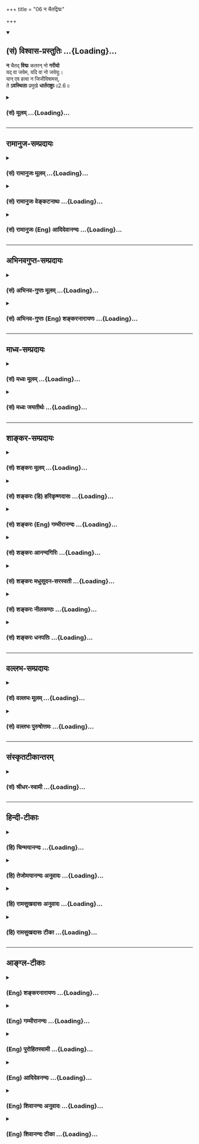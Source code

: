 +++
title = "06 न चैतद्विद्मः"

+++
<div class="js_include" newlevelforh1="2" title="(सं) विश्वास-प्रस्तुतिः" unfilled url="/purANam_vaiShNavam/mahAbhAratam/06-bhIShma-parva/03-bhagavad-gItA-parva/saMskRtam/vishvAsa-prastutiH/02_sAnkhya-yogaH_sarva-/06_na_chaitadvidmaH.md">
<details open><summary><h2>(सं) विश्वास-प्रस्तुतिः ...{Loading}...</h2></summary>

**न** चैतद् **विद्मः** कतरन् नो **गरीयो**  
यद् वा जयेम, यदि वा नो जयेयुः।  
यान् एव हत्वा न जिजीविषामस्,  
ते **ऽवस्थिताः** प्रमुखे **धार्तराष्ट्राः**॥2.6॥
</details>
</div>
<div class="js_include collapsed" newlevelforh1="3" title="(सं) मूलम्" unfilled url="/purANam_vaiShNavam/mahAbhAratam/06-bhIShma-parva/03-bhagavad-gItA-parva/saMskRtam/mUlam/02_sAnkhya-yogaH_sarva-/06_na_chaitadvidmaH.md">
<details><summary><h3>(सं) मूलम् ...{Loading}...</h3></summary>

न चैतद्विद्मः कतरन्नो गरीयो  
यद्वा जयेम यदि वा नो जयेयुः।  
यानेव हत्वा न जिजीविषाम  
स्तेऽवस्थिताः प्रमुखे धार्तराष्ट्राः।।2.6।।
</details>
</div>


_________________
## रामानुज-सम्प्रदायः
<div class="js_include collapsed" newlevelforh1="3" title="(सं) रामानुजः मूलम्" unfilled url="/purANam_vaiShNavam/mahAbhAratam/06-bhIShma-parva/03-bhagavad-gItA-parva/saMskRtam/rAmAnujaH/mUlam/02_sAnkhya-yogaH_sarva-/06_na_chaitadvidmaH.md">
<details><summary><h3>(सं) रामानुजः मूलम् ...{Loading}...</h3></summary>

अग्रिमम् ईक्षताम्।
</details>
</div>
<div class="js_include collapsed" newlevelforh1="3" title="(सं) रामानुजः वेङ्कटनाथः" unfilled url="/purANam_vaiShNavam/mahAbhAratam/06-bhIShma-parva/03-bhagavad-gItA-parva/saMskRtam/rAmAnujaH/venkaTanAthaH/02_sAnkhya-yogaH_sarva-/06_na_chaitadvidmaH.md">
<details><summary><h3>(सं) रामानुजः वेङ्कटनाथः ...{Loading}...</h3></summary>


अग्रिमम् ईक्षताम्।
</details>
</div>
<div class="js_include collapsed" newlevelforh1="3" title="(सं) रामानुजः (Eng) आदिदेवानन्दः" unfilled url="/purANam_vaiShNavam/mahAbhAratam/06-bhIShma-parva/03-bhagavad-gItA-parva/saMskRtam/rAmAnujaH/english/AdidevAnandaH/02_sAnkhya-yogaH_sarva-/06_na_chaitadvidmaH.md">
<details><summary><h3>(सं) रामानुजः (Eng) आदिदेवानन्दः ...{Loading}...</h3></summary>

2.6 - 2.8 If you say, 'After beginning the war, if we withdraw from the
battle, the sons of Dhrtarastra will slay us all forcibly', be it so. I
think that even to be killed by them, who do not know the difference
between righteousness and unrighteousness, is better for us than gaining
unrighteous victory by killing them. After saying so, Arjuna surrendered
himself at the feet of the Lord, overcome with dejection, saying. 'Teach
me, your disciple, who has taken refuge in you, what is good for me.'

</details>
</div>


_________________
## अभिनवगुप्त-सम्प्रदायः
<div class="js_include collapsed" newlevelforh1="3" title="(सं) अभिनव-गुप्तः मूलम्" unfilled url="/purANam_vaiShNavam/mahAbhAratam/06-bhIShma-parva/03-bhagavad-gItA-parva/saMskRtam/abhinava-guptaH/mUlam/02_sAnkhya-yogaH_sarva-/06_na_chaitadvidmaH.md">
<details><summary><h3>(सं) अभिनव-गुप्तः मूलम् ...{Loading}...</h3></summary>

।।2.4 2.6।। क्लैव्यादिभिर्निर्भर्त्सनमभिदधत् अधर्मे तव धर्माभिमानोऽयम् +++(N
K [n] omit अयम् S omits the entire sentence)+++ इत्यादि दर्शयति  
कथमित्यादि। कथं भीष्ममहं संख्ये द्रोणं च इत्यादिना भुञ्जीय भोगान्
इत्यनेन च कर्मविशेषानुसन्धानं फलविशेषानुसन्धानं च हेयतया पूर्वपक्षे +++(N
omit पूर्वपक्षे)+++ सूचयति। नैतद्विद्मः इत्यनेन च कर्मविशेषानुसन्धानमाह।
निरनुसन्धानं +++(S K निरभिसन्धानं)+++ तावत् कर्म नोपपद्यते। न च पराजयमभिसन्धाय
युद्धे प्रवर्तते। जयोऽपि नश्चायमनर्थ +++(S k omit नः)+++ एव। तदाह अहत्वा
गुरून् भैक्षमपि चर्तुं श्रेयः। एतच्च निश्चेतुमशक्यं किं जयं कांक्षामः
किं वा पराजयम् जयेऽपि बन्धूनां विनाशात्।  

</details>
</div>
<div class="js_include collapsed" newlevelforh1="3" title="(सं) अभिनव-गुप्तः (Eng) शङ्करनारायणः" unfilled url="/purANam_vaiShNavam/mahAbhAratam/06-bhIShma-parva/03-bhagavad-gItA-parva/saMskRtam/abhinava-guptaH/english/shankaranArAyaNaH/02_sAnkhya-yogaH_sarva-/06_na_chaitadvidmaH.md">
<details><summary><h3>(सं) अभिनव-गुप्तः (Eng) शङ्करनारायणः ...{Loading}...</h3></summary>

2.4-6 Katham etc. upto Dhartarastrah. By the portion Bhisma and Drona in
war' etc., and by the portion 'I would \[not\] enjoy the objects of
pleasure', the Sage indicates that in Arjuna's objection, the intention
for a particular act and the intention for a particular result are the
points deserving rejection. By the portion 'We do not know this' etc.,
he speaks of the intention for a particular action. For, without
intention no action is possible. Certainly one does not proceed on a war
with an intention of getting defeated. '\[In the present war\] even our
victory would be surely our misfortune.' This he says by the portion 'It
is good even to go about begging without killing the elders'. It is also
impossible to conclude 'Whether we desire victory or defeat'; for even
in the case of our victory our relatives would perish totally.'

</details>
</div>


_________________
## माध्व-सम्प्रदायः
<div class="js_include collapsed" newlevelforh1="3" title="(सं) मध्वः मूलम्" unfilled url="/purANam_vaiShNavam/mahAbhAratam/06-bhIShma-parva/03-bhagavad-gItA-parva/saMskRtam/madhvaH/mUlam/02_sAnkhya-yogaH_sarva-/06_na_chaitadvidmaH.md">
<details><summary><h3>(सं) मध्वः मूलम् ...{Loading}...</h3></summary>

।।2.6।। Sri Madhvacharya did not comment on this sloka. The commentary
starts from 2.11.  
  

</details>
</div>
<div class="js_include collapsed" newlevelforh1="3" title="(सं) मध्वः जयतीर्थः" unfilled url="/purANam_vaiShNavam/mahAbhAratam/06-bhIShma-parva/03-bhagavad-gItA-parva/saMskRtam/madhvaH/jayatIrthaH/02_sAnkhya-yogaH_sarva-/06_na_chaitadvidmaH.md">
<details><summary><h3>(सं) मध्वः जयतीर्थः ...{Loading}...</h3></summary>

।।2.6।। Sri Jayatirtha did not comment on this sloka. The commentary
starts from 2.11.  
  

</details>
</div>


_________________
## शाङ्कर-सम्प्रदायः
<div class="js_include collapsed" newlevelforh1="3" title="(सं) शङ्करः मूलम्" unfilled url="/purANam_vaiShNavam/mahAbhAratam/06-bhIShma-parva/03-bhagavad-gItA-parva/saMskRtam/shankaraH/mUlam/02_sAnkhya-yogaH_sarva-/06_na_chaitadvidmaH.md">
<details><summary><h3>(सं) शङ्करः मूलम् ...{Loading}...</h3></summary>

2.6 Sri Sankaracharya did not comment on this sloka. The commentary
starts from 2.10.  
  

</details>
</div>
<div class="js_include collapsed" newlevelforh1="3" title="(सं) शङ्करः (हि) हरिकृष्णदासः" unfilled url="/purANam_vaiShNavam/mahAbhAratam/06-bhIShma-parva/03-bhagavad-gItA-parva/saMskRtam/shankaraH/hindI/harikRShNadAsaH/02_sAnkhya-yogaH_sarva-/06_na_chaitadvidmaH.md">
<details><summary><h3>(सं) शङ्करः (हि) हरिकृष्णदासः ...{Loading}...</h3></summary>

।।2.6।। No such translation is available. Translation starts from 2.10  
  

</details>
</div>
<div class="js_include collapsed" newlevelforh1="3" title="(सं) शङ्करः (Eng) गम्भीरानन्दः" unfilled url="/purANam_vaiShNavam/mahAbhAratam/06-bhIShma-parva/03-bhagavad-gItA-parva/saMskRtam/shankaraH/english/gambhIrAnandaH/02_sAnkhya-yogaH_sarva-/06_na_chaitadvidmaH.md">
<details><summary><h3>(सं) शङ्करः (Eng) गम्भीरानन्दः ...{Loading}...</h3></summary>

2.6 Sri Sankaracharya did not comment on this sloka. The commentary
starts from 2.10.

</details>
</div>
<div class="js_include collapsed" newlevelforh1="3" title="(सं) शङ्करः आनन्दगिरिः" unfilled url="/purANam_vaiShNavam/mahAbhAratam/06-bhIShma-parva/03-bhagavad-gItA-parva/saMskRtam/shankaraH/AnandagiriH/02_sAnkhya-yogaH_sarva-/06_na_chaitadvidmaH.md">
<details><summary><h3>(सं) शङ्करः आनन्दगिरिः ...{Loading}...</h3></summary>

।।2.6।। क्षत्रियाणां स्वधर्मत्वाद्युद्धमेव श्रेयस्करमित्याशङ्क्याह
**नचैतदिति।** एतदपि न जानीमो भैक्षयुद्धयोः कतरन्नोऽस्माकं गरीयः
श्रेष्ठं कि भैक्षं हिंसाशून्यत्वादुत युद्धं स्ववृत्तित्वादिति। संदिग्धा
च जयस्थितिः किं साम्यमेवोभयेषां यद्वा वयं जयेमातिशयीमहि यदि वा
नोऽस्मान्धार्तराष्ट्रा दुर्योधनादयो जयेयुः। जातोऽपि जयो न फलवान्। यतो
यान्बन्धून्हत्वा न जिजीविषामो जीवितुं नेच्छामस्ते एवावस्थिताः प्रमुखे
संमुखे धार्तराष्ट्रा धृतराष्ट्रस्यापत्यानि। तस्माद्भैक्षाद्युद्धस्य
श्रेष्ठत्वं न सिद्धमित्यर्थः।  

</details>
</div>
<div class="js_include collapsed" newlevelforh1="3" title="(सं) शङ्करः मधुसूदन-सरस्वती" unfilled url="/purANam_vaiShNavam/mahAbhAratam/06-bhIShma-parva/03-bhagavad-gItA-parva/saMskRtam/shankaraH/madhusUdana-sarasvatI/02_sAnkhya-yogaH_sarva-/06_na_chaitadvidmaH.md">
<details><summary><h3>(सं) शङ्करः मधुसूदन-सरस्वती ...{Loading}...</h3></summary>

।।2.6।। ननु भिक्षाशनस्य क्षत्रियं प्रति निषिद्धत्वाद्युद्धस्य च
विहितत्वात्स्वधर्मत्वेन युद्धमेव तव श्रेयस्करमित्याशङ्क्याह एतदपि न
जानीमो भैक्षयुद्धयोर्मध्ये कतरन्नोऽस्माकं गरीयः श्रेष्ठं किं भैक्षं
हिंसाशून्यत्वात् उत युद्धं स्वधर्मत्वादिति इदं च न विद्मः। आरब्धेऽपि
युद्धे यद्वा वयं जयेमातिशयीमहि यदि वा नोऽस्माञ्जयेयुर्धार्तराष्ट्राः।
उभयोः साम्यपक्षोऽप्यर्थाद्बोद्धव्यः। किंच जातोऽपि जयो नः फलतः पराजय एव
यतो यान्बन्धून्हत्वा जीवितुमपि वयं नेच्छामः किं पुनर्विषयानुपभोक्तुं त
एवावस्थिताः संमुखे धार्तराष्ट्राः धृतराष्ट्रसंबन्धिनो भीष्मद्रोणादयः
सर्वेऽपि। तस्माद्भैक्षाद्युद्धस्य श्रेष्ठत्वं न सिद्धमित्यर्थः। तदेवं
प्राक्तनेन ग्रन्थेन संसारदोषनिरूपणादधिकारिविशेषणान्युक्तानि। तत्रनच
श्रेयोऽनु पश्यामि हत्वा स्वजनमाहवे इत्यत्र रणे हतस्य
परिव्राट्समानयोगक्षेमत्वोक्तेःअन्यच्छ्रेयोऽन्यदुतैव प्रेयः
इत्यादिश्रुतिसिद्धं श्रेयो मोक्षाख्यमुपन्यस्तम्। अर्थाच्च तदितरदश्रेय
इति नित्यानित्यवस्तुविवेको दर्शितःन काङ्क्षे विजयं कृष्ण
इत्यत्रैहिकफलविरागःअपि त्रैलोक्यराजस्य हेतोः इत्यत्र
पारलौकिकफलविरागःनरके नियतं वासः इत्यत्र स्थूलदेहातिरिक्त आत्माकिं नो
राज्येन इति व्याख्यातवर्त्मना शमःकिं भोगैः इति दमःयद्यप्येते न पश्यन्ति
इत्यत्र निर्लोभतातन्मे क्षेमतरं भवेत् इत्यत्र तितिक्षा इति
प्रथमाध्यायस्यार्थः स संन्याससाधनसूचनम् अस्मिंस्त्वध्यायेश्रेयो भोक्तुं
भैक्षमपि इत्यत्र भिक्षाचर्योपलक्षितः सन्यासः प्रतिपादितः।  

</details>
</div>
<div class="js_include collapsed" newlevelforh1="3" title="(सं) शङ्करः नीलकण्ठः" unfilled url="/purANam_vaiShNavam/mahAbhAratam/06-bhIShma-parva/03-bhagavad-gItA-parva/saMskRtam/shankaraH/nIlakaNThaH/02_sAnkhya-yogaH_sarva-/06_na_chaitadvidmaH.md">
<details><summary><h3>(सं) शङ्करः नीलकण्ठः ...{Loading}...</h3></summary>

।।2.6।। एवं तर्हि भैक्षमेव तव श्रेय इत्याशङ्क्याह **न चैतदिति।**
यद्यप्यक्षत्रियस्य भैक्षमेवेष्टं तथापि नः अस्माकं क्षत्रियाणां
भैक्षभोगयोर्मध्ये कतरत् गरीय इति वयं न विद्मः। ननूक्तं युद्धमेव गरीय इति
तत्राह **यद्वेति।** यदि वा वयं जयेम शत्रून् यदि वा नोऽस्मान् शत्रव एव
जयेयुः इदमपि न विद्मः। अन्त्यपक्षे पुनर्मरणमप्रार्थितं भैक्षमेव वापद्यत
इति भावः। ननु मयि सहाये सति तव जय एव निश्चित इत्यत आह **यानेवेति।**
इष्टनाशाज्जयोऽपि पराजयरूप एवेत्यर्थः। यत्तु निश्चितेऽपि भैक्षश्रेयस्त्वे
पुनर्युद्धभैक्षयोः कतरत् श्रेय इति संशयो नोचितः अतो नः अस्माकं मध्ये
कतरत् सैन्यं गरीय इति व्याख्येयमिति। तदसत्। धर्मसंमूढचेता इति
वाक्यशेषादुक्तसंशयस्यैवोचितत्वात् सैन्यगरीयस्त्वसंशयेनैव
जयसंशयेऽन्यथासिद्धेऽन्यतरसंशयस्य वैयर्थ्यात् विशेषाध्याहारदोषाच्च।  

</details>
</div>
<div class="js_include collapsed" newlevelforh1="3" title="(सं) शङ्करः धनपतिः" unfilled url="/purANam_vaiShNavam/mahAbhAratam/06-bhIShma-parva/03-bhagavad-gItA-parva/saMskRtam/shankaraH/dhanapatiH/02_sAnkhya-yogaH_sarva-/06_na_chaitadvidmaH.md">
<details><summary><h3>(सं) शङ्करः धनपतिः ...{Loading}...</h3></summary>

।।2.6।। नन्वहननस्य श्रेयस्त्वे निश्चिते किमर्थं शोचसीति चेत्तत्राह
**नेति।** नोऽस्माकं किं भैक्ष्यं गरीयः श्रेष्ठं हिंसाशून्यत्वादुत
युद्धं स्वधर्मत्वादित्येतन्न विद्मः। इदमेव श्रेय इति न जानीमः। ननु
पक्षद्वययोरपि समबलत्वे युद्धमेव कुतो नाङ्गीकरोषीत्याशङक्य स्वबुद्य्धा तु
तत्र दोषं पश्यामीत्याह **यद्वेति।** यद्वा वयं जयेम यदि वा नोऽस्मांस्ते
जयेयुरिति न विद्मः जये सत्यपि दोष इत्याह **यानिति।** यानेव हत्वा
हिंसित्वा न जिजीविषामो जीवितुं नेच्छामस्ते धार्तराष्ट्राः
धृतराष्ट्रसंबन्धिनः प्रमुखे संमुखेऽवस्थितः।  

</details>
</div>


_________________
## वल्लभ-सम्प्रदायः
<div class="js_include collapsed" newlevelforh1="3" title="(सं) वल्लभः मूलम्" unfilled url="/purANam_vaiShNavam/mahAbhAratam/06-bhIShma-parva/03-bhagavad-gItA-parva/saMskRtam/vallabhaH/mUlam/02_sAnkhya-yogaH_sarva-/06_na_chaitadvidmaH.md">
<details><summary><h3>(सं) वल्लभः मूलम् ...{Loading}...</h3></summary>

।।2.6 2.8।। न चैतदिति प्रश्नस्त्रिभिः। स्पष्टार्थः।  

</details>
</div>
<div class="js_include collapsed" newlevelforh1="3" title="(सं) वल्लभः पुरुषोत्तमः" unfilled url="/purANam_vaiShNavam/mahAbhAratam/06-bhIShma-parva/03-bhagavad-gItA-parva/saMskRtam/vallabhaH/puruShottamaH/02_sAnkhya-yogaH_sarva-/06_na_chaitadvidmaH.md">
<details><summary><h3>(सं) वल्लभः पुरुषोत्तमः ...{Loading}...</h3></summary>

  
  
।।2.6।। किञ्च अधर्माङ्गीकारेणापि तथा कर्त्तव्यं यद्यस्मज्जय एवेत्यस्माकं
हि तज्ज्ञानं निश्चितं स्यादित्याह न चैतदिति। वयमेतच्च न विद्मः
यद्वयोर्मध्ये कतरत् नोऽस्माकं गरीयः श्रेष्ठमधिकं भवति यद्वयं तान् जयेम
यदि वा एते नोऽस्मान् जयेयुः जेष्यन्ति। अस्मद्विचारेण त्वस्माकं जयादपि
तेषामेव जयो गरीयस्त्वेन भातीत्याह यानेवेति। यान् हत्वा वयं न जिजीविषामो
न तु जीवितुमिच्छामस्त एवैते धार्त्तराष्ट्राः पितृव्यजा भ्रातरः प्रमुखे
युद्धार्थमवस्थिताः। अत एतान् हत्वा किं करिष्यामः इत्यर्थः।  
  
  
  

</details>
</div>


_________________
## संस्कृतटीकान्तरम्
<div class="js_include collapsed" newlevelforh1="3" title="(सं) श्रीधर-स्वामी" unfilled url="/purANam_vaiShNavam/mahAbhAratam/06-bhIShma-parva/03-bhagavad-gItA-parva/saMskRtam/shrIdhara-svAmI/02_sAnkhya-yogaH_sarva-/06_na_chaitadvidmaH.md">
<details><summary><h3>(सं) श्रीधर-स्वामी ...{Loading}...</h3></summary>

।।2.6।। किंच यद्यप्यधर्ममङ्गीकरिष्यामस्तथाऽपि किमस्माकं जयः पराजयो वा
भवेदिति न ज्ञायत इत्याह **नचेति।** एतद्द्वयोर्मध्ये नोऽस्माकं कतरत्
किं नाम गरीयोऽधिकतरं भविष्यतीति न विद्मः। तदेव द्वयं दर्शयति। यद्वा
एतान्वयं जयेम जेष्यामः यदि वा नोऽस्मानेते जयेयुर्जेष्यन्तीति। किं
चास्माकं वा जयोऽपि फलतः पराजय एवेत्याह। यानेव हत्वा जीवितुं नेच्छामस्त
एवैते संमुखेऽवस्थिताः।  

</details>
</div>


_________________
## हिन्दी-टीकाः
<div class="js_include collapsed" newlevelforh1="3" title="(हि) चिन्मयानन्दः" unfilled url="/purANam_vaiShNavam/mahAbhAratam/06-bhIShma-parva/03-bhagavad-gItA-parva/hindI/chinmayAnandaH/02_sAnkhya-yogaH_sarva-/06_na_chaitadvidmaH.md">
<details><summary><h3>(हि) चिन्मयानन्दः ...{Loading}...</h3></summary>

।।2.6।। इसके पूर्व के दो श्लोक निसन्देह अर्जुन के मन की व्याकुलता और
भ्रमित स्थिति का संकेत करते हैं। इस श्लोक में बताया जा रहा है कि अर्जुन
के मन के संभ्रम का प्रभाव उसकी विवेक बुद्धि पर भी पड़ा है। शत्रुओं की
सेना को देखकर उसके मन में एक समस्या उत्पन्न हुई जिसके समाधान के लिये उसे
बौद्धिक विवेक शक्ति के मार्गदर्शन की आवश्यकता थी परन्तु अहंकार और युद्ध
के परिणाम के सम्बन्ध में अत्यधिक चिन्तातुर होने के कारण उसका मन बुद्धि
से वियुक्त हो चुका था। इस कारण ही अर्जुन के मन और बुद्धि के बीच एक गहरी
खाई उत्पन्न हो गयी थी।  
किसी कार्यालय के कुशल लिपिक की भांति हमारा मन ज्ञानेन्द्रियों के द्वारा
भिन्नभिन्न विषयों को ग्रहण कर उनको एक व्यवस्थित रूप में बुद्धि के समक्ष
निर्णय के लिये प्रस्तुत करता है। बुद्धि अपने पूर्व अनुभवों के आधार पर
निर्णय देती है जिसे मन कमेन्द्रियों के द्वारा बाह्य जगत में व्यक्त करता
है। हमारी जाग्रत अवस्था के प्रत्येक क्षण यह समस्त कार्यकलाप होता रहता
है।  
जहाँ पर इन उपाधियों का कार्य सुचारु रूप से एक संगठित दल अथवा व्यक्तियों
की भाँति नहीं होता वहाँ वह व्यक्ति अन्दर से अस्तव्यस्त हो जाता है और
जीवन में आने वाली परिस्थितियों का सफलतापूर्वक सामना करने में सक्षम नहीं
हो पाता। जब ज्ञान के द्वारा पुन मन और बुद्धि में संयोजन आ जाता है तब वही
व्यक्ति कुशलतापूर्वक अपना कार्य करने में समर्थ हो जाता है।  
अर्जुन की निर्णयात्मिका शक्ति पर बाह्य परिस्थितियों का प्रभाव नहीं था
बल्कि अपनी मानसिक विह्वलता के कारण वह अपने आप को कोई निर्णय देने में
असमर्थ पा रहा था। वह यह नहीं निश्चय कर पा रहा था कि युद्ध में उसे विजयी
होना चाहिये अथवा कौरवों को जिताना चाहिये। व्यास जी यहाँ दर्शाते हैं कि
इस मोह का प्रभाव न केवल अर्जुन के मन पर बल्कि उसकी बुद्धि पर भी पड़ा
था।  

</details>
</div>
<div class="js_include collapsed" newlevelforh1="3" title="(हि) तेजोमयानन्दः अनुवादः" unfilled url="/purANam_vaiShNavam/mahAbhAratam/06-bhIShma-parva/03-bhagavad-gItA-parva/hindI/tejomayAnandaH/anuvAdaH/02_sAnkhya-yogaH_sarva-/06_na_chaitadvidmaH.md">
<details><summary><h3>(हि) तेजोमयानन्दः अनुवादः ...{Loading}...</h3></summary>

।।2.6।। हम नहीं जानते कि हमें क्या करना उचित है। हम यह भी नहीं जानते कि
हम जीतेंगे, या वे हमको जीतेंगे, जिनको मारकर हम जीवित नहीं रहना चाहते वे
ही धृतराष्ट्र के पुत्र हमारे सामने युद्ध के लिए खड़े हैं।।

</details>
</div>
<div class="js_include collapsed" newlevelforh1="3" title="(हि) रामसुखदासः अनुवादः" unfilled url="/purANam_vaiShNavam/mahAbhAratam/06-bhIShma-parva/03-bhagavad-gItA-parva/hindI/rAmasukhadAsaH/anuvAdaH/02_sAnkhya-yogaH_sarva-/06_na_chaitadvidmaH.md">
<details><summary><h3>(हि) रामसुखदासः अनुवादः ...{Loading}...</h3></summary>

।।2.6।। हम यह भी नहीं जानते कि हमलोगोंके लिये युद्ध करना और न करना - इन
दोनोंमेंसे कौन-सा अत्यन्त श्रेष्ठ है; और हमें इसका भी पता नहीं है कि हम
उन्हें जीतेंगे अथवा वे हमें जीतेंगे। जिनको मारकर हम जीना भी नहीं चाहते,
वे ही धृतराष्ट्रके सम्बन्धी हमारे सामने खड़े हैं।

</details>
</div>
<div class="js_include collapsed" newlevelforh1="3" title="(हि) रामसुखदासः टीका" unfilled url="/purANam_vaiShNavam/mahAbhAratam/06-bhIShma-parva/03-bhagavad-gItA-parva/hindI/rAmasukhadAsaH/TIkA/02_sAnkhya-yogaH_sarva-/06_na_chaitadvidmaH.md">
<details><summary><h3>(हि) रामसुखदासः टीका ...{Loading}...</h3></summary>

2.6।।***व्याख्या--*****'न चैतद्विह्मः कतरन्नो गरीयः'--**मैं युद्ध
करूँ अथवा न करूँ--इन दोनों बातोंका निर्णय मैं नहीं कर पा रहा हूँ। कारण
कि आपकी दृष्टिमें तो युद्ध करना ही श्रेष्ठ है, पर मेरी दृष्टिमें
गुरुजनोंको मारना पाप होनेके कारण युद्ध न करना ही श्रेष्ठ है। इन दोनों
पक्षोंको सामने रखनेपर मेरे लिये कौन-सा पक्ष अत्यन्त श्रेष्ठ है--यह मैं
नहीं जान पा रहा हूँ। इस प्रकार उपर्युक्त पदोंमें अर्जुनके भीतर भगवान्का
पक्ष और अपना पक्ष दोनों समकक्ष हो गये हैं।  
**'यद्वा जयेम यदि वा नो जयेयुः'--**अगर आपकी आज्ञाके अनुसार युद्ध भी
किया जाय, तो हम उनको जीतेंगे अथवा वे (दुर्योधनादि) हमारेको जीतेंगे--इसका
भी हमें पता नहीं है।  
यहाँ अर्जुनको अपने बलपर अविश्वास नहीं है, प्रत्युत भविष्यपर अविश्वास है;
क्योंकि भविष्यमें क्या होनहार है--इसका किसीको क्या पता;  
**'यानेव हत्वा न जिजीविषामः'--**हम तो कुटुम्बियोंको मारकर जीनेकी भी
इच्छा नहीं रखते; भोग भोगनेकी, राज्य प्राप्त करके हुक्म चलानेकी बात तो
बहुत दूर रही !कारण कि अगर हमारे कुटुम्बी मारे जायँगे, तो हम जीकर क्या
करेंगे अपने हाथोंसे कुटुम्बको नष्ट करके बैठेबैठे चिन्ता-शोक ही तो
करेंगे! चिन्ता-शोक करने और वियोगका दुःख भोगनेके लिये हम जीना नहीं
चाहते।  
**'तेऽवस्थिताः प्रमुखे धार्तराष्ट्राः'--**हम जिनको मारकर जीना भी नहीं
चाहते, वे ही धृतराष्ट्रके सम्बन्धी हमारे सामने खड़े हैं। धृतराष्ट्रके
सभी सम्बन्धी हमारे कुटुम्बी ही तो हैं। उन कुटुम्बियोंको मारकर हमारे
जीनेको धिक्कार है!  
  
***सम्बन्ध --***अपने कर्तव्यका निर्णय करनेमें अपनेको असमर्थ पाकर अब
अर्जुन व्याकुलतापूर्वक भगवान्से प्रार्थना करते हैं।

</details>
</div>


_________________
## आङ्ग्ल-टीकाः
<div class="js_include collapsed" newlevelforh1="3" title="(Eng) शङ्करनारायणः" unfilled url="/purANam_vaiShNavam/mahAbhAratam/06-bhIShma-parva/03-bhagavad-gItA-parva/english/shankaranArAyaNaH/02_sAnkhya-yogaH_sarva-/06_na_chaitadvidmaH.md">
<details><summary><h3>(Eng) शङ्करनारायणः ...{Loading}...</h3></summary>

2.6. Whether we should coner \[in the battle\], or they should coner
us-we do not know this viz., 'which \[of those two\] is better for us'.
\[For\], having killed whom, we would not wish to live at all, the same
persons stand before us as Dhrtarastra's men.

</details>
</div>
<div class="js_include collapsed" newlevelforh1="3" title="(Eng) गम्भीरानन्दः" unfilled url="/purANam_vaiShNavam/mahAbhAratam/06-bhIShma-parva/03-bhagavad-gItA-parva/english/gambhIrAnandaH/02_sAnkhya-yogaH_sarva-/06_na_chaitadvidmaH.md">
<details><summary><h3>(Eng) गम्भीरानन्दः ...{Loading}...</h3></summary>

2.6 We do not know this as well as to which is the better for us, (and)
whether we shall win, or whether they shall coner us. Those very sons of
Dhrtarastra, by killing whom we do not wish to live, stand in
confrontation.

</details>
</div>
<div class="js_include collapsed" newlevelforh1="3" title="(Eng) पुरोहितस्वामी" unfilled url="/purANam_vaiShNavam/mahAbhAratam/06-bhIShma-parva/03-bhagavad-gItA-parva/english/purohitasvAmI/02_sAnkhya-yogaH_sarva-/06_na_chaitadvidmaH.md">
<details><summary><h3>(Eng) पुरोहितस्वामी ...{Loading}...</h3></summary>

2.6 Nor can I say whether it were better that they conquer me or for me
to conquer them, since would no longer care to live if I killed these
sons of Dhritarashtra, now preparing for fight.

</details>
</div>
<div class="js_include collapsed" newlevelforh1="3" title="(Eng) आदिदेवनन्दः" unfilled url="/purANam_vaiShNavam/mahAbhAratam/06-bhIShma-parva/03-bhagavad-gItA-parva/english/AdidevanandaH/02_sAnkhya-yogaH_sarva-/06_na_chaitadvidmaH.md">
<details><summary><h3>(Eng) आदिदेवनन्दः ...{Loading}...</h3></summary>

2.6 We do not know, which of the two is better for us - whether our
vanishing them, or their vanishing us. The very sons of Dhrtarastra,
whom, if we slay, we should not wish to live, even they are standing in
array against us.

</details>
</div>
<div class="js_include collapsed" newlevelforh1="3" title="(Eng) शिवानन्दः अनुवादः" unfilled url="/purANam_vaiShNavam/mahAbhAratam/06-bhIShma-parva/03-bhagavad-gItA-parva/english/shivAnandaH/anuvAdaH/02_sAnkhya-yogaH_sarva-/06_na_chaitadvidmaH.md">
<details><summary><h3>(Eng) शिवानन्दः अनुवादः ...{Loading}...</h3></summary>

2.6 I can hardly tell which will be better, that we should coner them or
that they should coner us. Even the sons of Dhritarashtra, after slaying
whom we do not wish to live, stand facing us.

</details>
</div>
<div class="js_include collapsed" newlevelforh1="3" title="(Eng) शिवानन्दः टीका" unfilled url="/purANam_vaiShNavam/mahAbhAratam/06-bhIShma-parva/03-bhagavad-gItA-parva/english/shivAnandaH/TIkA/02_sAnkhya-yogaH_sarva-/06_na_chaitadvidmaH.md">
<details><summary><h3>(Eng) शिवानन्दः टीका ...{Loading}...</h3></summary>

2.6 न not; च and; एतत् this; विद्मः (we) know; कतरत् which; नः for us;
गरीयः better; यत् that; वा or; जयेम we should coner; यदि if; वा or; नः
us; जयेयुः they should coner; यान् whom; एव even; हत्वा having slain; न
not; जिजीविषामः we wish to live; ते those; अवस्थिताः (are) standing;
प्रमुखे in face; धार्तराष्ट्राः sons of Dhritarashtra.No commentary.

</details>
</div>
